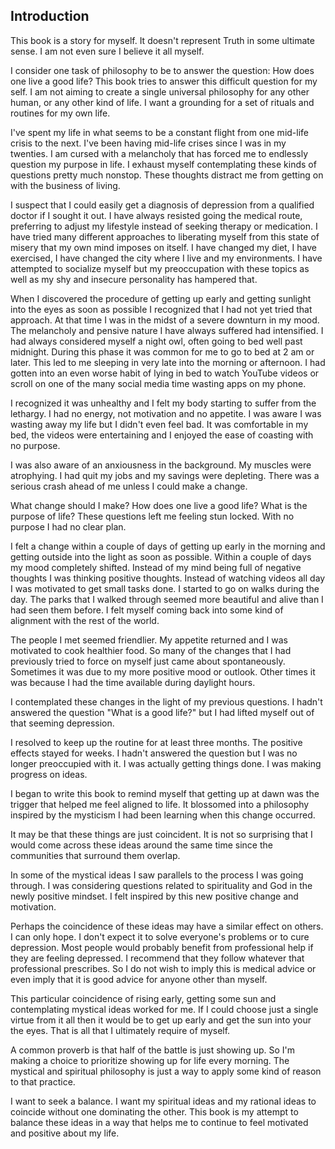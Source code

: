## Introduction

This book is a story for myself. It doesn't represent Truth in some ultimate sense. I am not even sure I believe it all myself.

I consider one task of philosophy to be to answer the question: How does one live a good life? This book tries to answer this difficult question for my self. I am not aiming to create a single universal philosophy for any other human, or any other kind of life. I want a grounding for a set of rituals and routines for my own life.

I've spent my life in what seems to be a constant flight from one mid-life crisis to the next. I've been having mid-life crises since I was in my twenties. I am cursed with a melancholy that has forced me to endlessly question my purpose in life. I exhaust myself contemplating these kinds of questions pretty much nonstop. These thoughts distract me from getting on with the business of living.

I suspect that I could easily get a diagnosis of depression from a qualified doctor if I sought it out. I have always resisted going the medical route, preferring to adjust my lifestyle instead of seeking therapy or medication. I have tried many different approaches to liberating myself from this state of misery that my own mind imposes on itself. I have changed my diet, I have exercised, I have changed the city where I live and my environments. I have attempted to socialize myself but my preoccupation with these topics as well as my shy and insecure personality has hampered that.

When I discovered the procedure of getting up early and getting sunlight into the eyes as soon as possible I recognized that I had not yet tried that approach. At that time I was in the midst of a severe downturn in my mood. The melancholy and pensive nature I have always suffered had intensified. I had always considered myself a night owl, often going to bed well past midnight. During this phase it was common for me to go to bed at 2 am or later. This led to me sleeping in very late into the morning or afternoon. I had gotten into an even worse habit of lying in bed to watch YouTube videos or scroll on one of the many social media time wasting apps on my phone.

I recognized it was unhealthy and I felt my body starting to suffer from the lethargy. I had no energy, not motivation and no appetite. I was aware I was wasting away my life but I didn't even feel bad. It was comfortable in my bed, the videos were entertaining and I enjoyed the ease of coasting with no purpose.

I was also aware of an anxiousness in the background. My muscles were atrophying. I had quit my jobs and my savings were depleting. There was a serious crash ahead of me unless I could make a change.

What change should I make? How does one live a good life? What is the purpose of life? These questions left me feeling stun locked. With no purpose I had no clear plan.

I felt a change within a couple of days of getting up early in the morning and getting outside into the light as soon as possible. Within a couple of days my mood completely shifted. Instead of my mind being full of negative thoughts I was thinking positive thoughts. Instead of watching videos all day I was motivated to get small tasks done. I started to go on walks during the day. The parks that I walked through seemed more beautiful and alive than I had seen them before. I felt myself coming back into some kind of alignment with the rest of the world.

The people I met seemed friendlier. My appetite returned and I was motivated to cook healthier food. So many of the changes that I had previously tried to force on myself just came about spontaneously. Sometimes it was due to my more positive mood or outlook. Other times it was because I had the time available during daylight hours.

I contemplated these changes in the light of my previous questions. I hadn't answered the question "What is a good life?" but I had lifted myself out of that seeming depression.

I resolved to keep up the routine for at least three months. The positive effects stayed for weeks. I hadn't answered the question but I was no longer preoccupied with it. I was actually getting things done. I was making progress on ideas.

I began to write this book to remind myself that getting up at dawn was the trigger that helped me feel aligned to life. It blossomed into a philosophy inspired by the mysticism I had been learning when this change occurred.

It may be that these things are just coincident. It is not so surprising that I would come across these ideas around the same time since the communities that surround them overlap.

In some of the mystical ideas I saw parallels to the process I was going through. I was considering questions related to spirituality and God in the newly positive mindset. I felt inspired by this new positive change and motivation.

Perhaps the coincidence of these ideas may have a similar effect on others. I can only hope. I don't expect it to solve everyone's problems or to cure depression. Most people would probably benefit from professional help if they are feeling depressed. I recommend that they follow whatever that professional prescribes. So I do not wish to imply this is medical advice or even imply that it is good advice for anyone other than myself.

This particular coincidence of rising early, getting some sun and contemplating mystical ideas worked for me. If I could choose just a single virtue from it all then it would be to get up early and get the sun into your the eyes. That is all that I ultimately require of myself.

A common proverb is that half of the battle is just showing up. So I'm making a choice to prioritize showing up for life every morning. The mystical and spiritual philosophy is just a way to apply some kind of reason to that practice.

I want to seek a balance. I want my spiritual ideas and my rational ideas to coincide without one dominating the other. This book is my attempt to balance these ideas in a way that helps me to continue to feel motivated and positive about my life.
